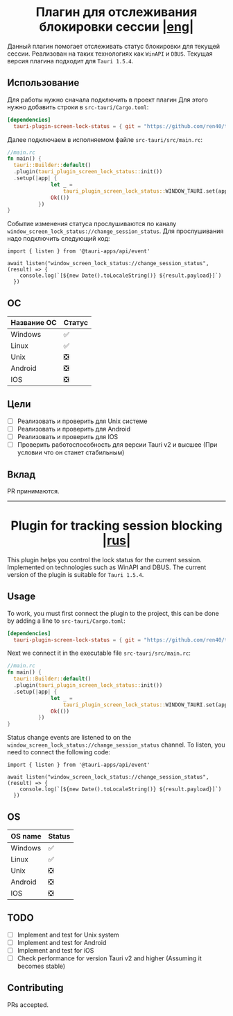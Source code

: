 <h1 align="center" id="rus">Плагин для отслеживания блокировки сессии |<a href="#eng">eng</a>|</h1>

Данный плагин помогает отслеживать статус блокировки для текущей сессии. Реализован на таких технологиях как `WinAPI` и `DBUS`. Текущая версия плагина подходит для `Tauri 1.5.4`.

## Использование

Для работы нужно сначала подключить в проект плагин
Для этого нужно добавить строки в `src-tauri/Cargo.toml`:

```toml
[dependencies]
  tauri-plugin-screen-lock-status = { git = "https://github.com/ren40/tauri-plugin-screen-lock-status" }
```

Далее подключаем в исполняемом файле `src-tauri/src/main.rc`:

```Rust
//main.rc
fn main() {
  tauri::Builder::default()
  .plugin(tauri_plugin_screen_lock_status::init())
  .setup(|app| {
              let _ =
                  tauri_plugin_screen_lock_status::WINDOW_TAURI.set(app.get_window("main").unwrap());
              Ok(())
          })
}
```

Событие изменения статуса прослушиваются по каналу `window_screen_lock_status://change_session_status`. Для прослушивания надо подключить следующий код:

```JS
import { listen } from '@tauri-apps/api/event'

await listen("window_screen_lock_status://change_session_status", (result) => {
    console.log(`[${new Date().toLocaleString()} ${result.payload}]`)
  })
```

## ОС

| Название ОС | Статус |
| ----------  | ------ |
| Windows     |  :white_check_mark:   |
| Linux       |  :white_check_mark:    |
| Unix        |  :negative_squared_cross_mark:      |
| Android     | :negative_squared_cross_mark:  |
| IOS         | :negative_squared_cross_mark: |

## Цели

- [ ] Реализовать и проверить для Unix системе
- [ ] Реализовать и проверить для Android
- [ ] Реализовать и проверить для IOS
- [ ] Проверить работоспособность для версии Tauri v2 и высшее (При условии что он станет стабильным)
  
## Вклад

PR принимаются.

-----

<h1 align="center" id="eng">Plugin for tracking session blocking |<a href="#rus">rus</a>|</h1>

This plugin helps you control the lock status for the current session. Implemented on technologies such as WinAPI and DBUS. The current version of the plugin is suitable for `Tauri 1.5.4`.

## Usage

To work, you must first connect the plugin to the project, this can be done by adding a line to `src-tauri/Cargo.toml`:

```toml
[dependencies]
  tauri-plugin-screen-lock-status = { git = "https://github.com/ren40/tauri-plugin-screen-lock-status" }
```

Next we connect it in the executable file `src-tauri/src/main.rc`:

```Rust
//main.rc
fn main() {
  tauri::Builder::default()
  .plugin(tauri_plugin_screen_lock_status::init())
  .setup(|app| {
              let _ =
                  tauri_plugin_screen_lock_status::WINDOW_TAURI.set(app.get_window("main").unwrap());
              Ok(())
          })
}
```

Status change events are listened to on the `window_screen_lock_status://change_session_status` channel. To listen, you need to connect the following code:

```JS
import { listen } from '@tauri-apps/api/event'

await listen("window_screen_lock_status://change_session_status", (result) => {
    console.log(`[${new Date().toLocaleString()} ${result.payload}]`)
  })
```

## OS

| OS name | Status |
| ----------  | ------ |
| Windows     |  :white_check_mark:   |
| Linux       |  :white_check_mark:    |
| Unix        |  :negative_squared_cross_mark:      |
| Android     | :negative_squared_cross_mark:  |
| IOS         | :negative_squared_cross_mark: |

## TODO

- [ ] Implement and test for Unix system
- [ ] Implement and test for Android
- [ ] Implement and test for iOS
- [ ] Check performance for version Tauri v2 and higher (Assuming it becomes stable)

## Contributing

PRs accepted.
  